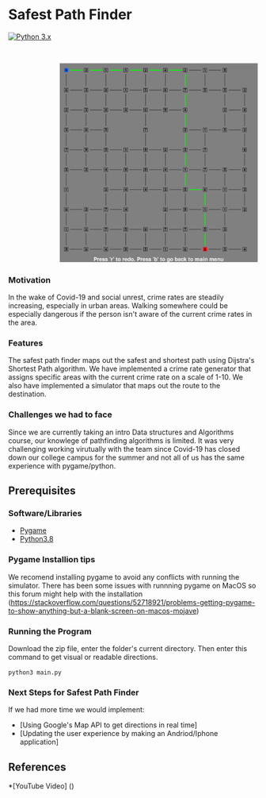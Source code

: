 # Safest Path Finder

[![Python 3.x](https://img.shields.io/badge/python-3.x-blue.svg)](https://www.python.org/downloads/release/python-370/)

<br />
<p align="right">
  <a href="https://github.com/matthew3hansen/DSA_Project_3">
    <img src="Background%20images/better_visual.png" alt="Logo" width="400">
  </a>
  <br />

### Motivation

In the wake of Covid-19 and social unrest, crime rates are steadily increasing, especially in urban areas. Walking somewhere could be especially dangerous if the person isn't aware of the current crime rates in the area.

### Features

The safest path finder maps out the safest and shortest path using Dijstra's Shortest Path algorithm. We have implemented a crime rate generator that assigns specific areas with the current crime rate on a scale of 1-10. We also have implemented a simulator that maps out the route to the destination.

### Challenges we had to face

Since we are currently taking an intro Data structures and Algorithms course, our knowlege of pathfinding algorithms is limited. It was very challenging working virutually with the team since Covid-19 has closed down our college campus for the summer and not all of us has the same experience with pygame/python.

## Prerequisites
### Software/Libraries

- [Pygame](https://www.pygame.org/) 
- [Python3.8](https://www.python.org/downloads/)


### Pygame Installion tips
We recomend installing pygame to avoid any conflicts with running the simulator. There has been some issues with runnning pygame on MacOS so this forum might help with the installation (https://stackoverflow.com/questions/52718921/problems-getting-pygame-to-show-anything-but-a-blank-screen-on-macos-mojave)

### Running the Program

Download the zip file, enter the folder's current directory. Then enter this command to get visual or readable directions.
```python3
python3 main.py
```



### Next Steps for Safest Path Finder

If we had more time we would implement: 
- [Using Google's Map API to get directions in real time]
- [Updating the user experience by making an Andriod/Iphone application]



## References

*[YouTube Video] ()

